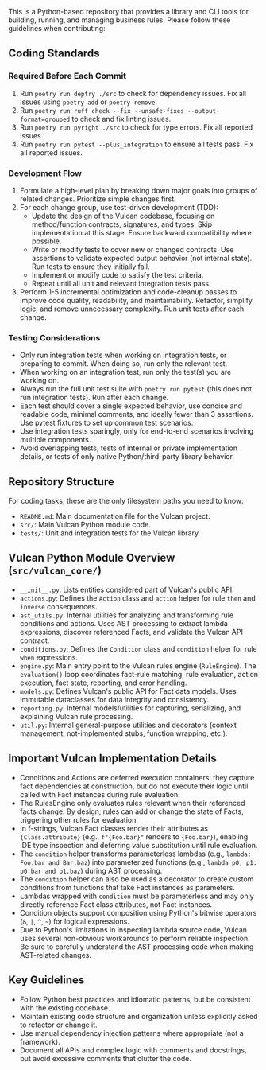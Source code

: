 This is a Python-based repository that provides a library and CLI tools for building, running, and managing business rules. Please follow these guidelines when contributing:

## Coding Standards

### Required Before Each Commit
1. Run `poetry run deptry ./src` to check for dependency issues. Fix all issues using `poetry add` or `poetry remove`.
2. Run `poetry run ruff check --fix --unsafe-fixes --output-format=grouped` to check and fix linting issues.
3. Run `poetry run pyright ./src` to check for type errors. Fix all reported issues.
4. Run `poetry run pytest --plus_integration` to ensure all tests pass. Fix all reported issues.

### Development Flow
1. Formulate a high-level plan by breaking down major goals into groups of related changes. Prioritize simple changes first.
2. For each change group, use test-driven development (TDD):
    - Update the design of the Vulcan codebase, focusing on method/function contracts, signatures, and types. Skip implementation at this stage. Ensure backward compatibility where possible.
    - Write or modify tests to cover new or changed contracts. Use assertions to validate expected output behavior (not internal state). Run tests to ensure they initially fail.
    - Implement or modify code to satisfy the test criteria.
    - Repeat until all unit and relevant integration tests pass.
3. Perform 1-5 incremental optimization and code-cleanup passes to improve code quality, readability, and maintainability. Refactor, simplify logic, and remove unnecessary complexity. Run unit tests after each change.

### Testing Considerations
- Only run integration tests when working on integration tests, or preparing to commit. When doing so, run only the relevant test.
- When working on an integration test, run only the test(s) you are working on.
- Always run the full unit test suite with `poetry run pytest` (this does not run integration tests). Run after each change.
- Each test should cover a single expected behavior, use concise and readable code, minimal comments, and ideally fewer than 3 assertions. Use pytest fixtures to set up common test scenarios.
- Use integration tests sparingly, only for end-to-end scenarios involving multiple components.
- Avoid overlapping tests, tests of internal or private implementation details, or tests of only native Python/third-party library behavior.

## Repository Structure
For coding tasks, these are the only filesystem paths you need to know:
- `README.md`: Main documentation file for the Vulcan project.
- `src/`: Main Vulcan Python module code.
- `tests/`: Unit and integration tests for the Vulcan library.

## Vulcan Python Module Overview (`src/vulcan_core/`)
- `__init__.py`: Lists entities considered part of Vulcan's public API.
- `actions.py`: Defines the `Action` class and `action` helper for rule `then` and `inverse` consequences.
- `ast_utils.py`: Internal utilities for analyzing and transforming rule conditions and actions. Uses AST processing to extract lambda expressions, discover referenced Facts, and validate the Vulcan API contract.
- `conditions.py`: Defines the `Condition` class and `condition` helper for rule `when` expressions.
- `engine.py`: Main entry point to the Vulcan rules engine (`RuleEngine`). The `evaluation()` loop coordinates fact-rule matching, rule evaluation, action execution, fact state, reporting, and error handling.
- `models.py`: Defines Vulcan's public API for Fact data models. Uses immutable dataclasses for data integrity and consistency.
- `reporting.py`: Internal models/utilities for capturing, serializing, and explaining Vulcan rule processing.
- `util.py`: Internal general-purpose utilities and decorators (context management, not-implemented stubs, function wrapping, etc.).

## Important Vulcan Implementation Details
- Conditions and Actions are deferred execution containers: they capture fact dependencies at construction, but do not execute their logic until called with Fact instances during rule evaluation.
- The RulesEngine only evaluates rules relevant when their referenced facts change. By design, rules can add or change the state of Facts, triggering other rules for evaluation.
- In f-strings, Vulcan Fact classes render their attributes as `{Class.attribute}` (e.g., `f"{Foo.bar}"` renders to `{Foo.bar}`), enabling IDE type inspection and deferring value substitution until rule evaluation.
- The `condition` helper transforms parameterless lambdas (e.g., `lambda: Foo.bar and Bar.baz`) into parameterized functions (e.g., `lambda p0, p1: p0.bar and p1.baz`) during AST processing.
- The `condition` helper can also be used as a decorator to create custom conditions from functions that take Fact instances as parameters.
- Lambdas wrapped with `condition` must be parameterless and may only directly reference Fact class attributes, not Fact instances.
- Condition objects support composition using Python's bitwise operators (`&`, `|`, `^`, `~`) for logical expressions.
- Due to Python's limitations in inspecting lambda source code, Vulcan uses several non-obvious workarounds to perform reliable inspection. Be sure to carefully understand the AST processing code when making AST-related changes.

## Key Guidelines
- Follow Python best practices and idiomatic patterns, but be consistent with the existing codebase.
- Maintain existing code structure and organization unless explicitly asked to refactor or change it.
- Use manual dependency injection patterns where appropriate (not a framework).
- Document all APIs and complex logic with comments and docstrings, but avoid excessive comments that clutter the code.